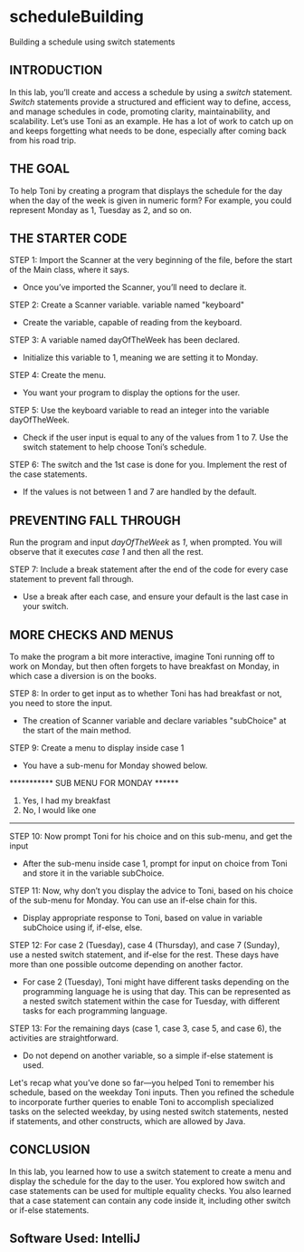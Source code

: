 # scheduleBuilding
Building a schedule using switch statements

## INTRODUCTION
In this lab, you’ll create and access a schedule by using a *switch* statement. *Switch* statements provide a structured and efficient way to define, access, and manage schedules in code, promoting clarity, maintainability, and scalability.
Let’s use Toni as an example. He has a lot of work to catch up on and keeps forgetting what needs to be done, especially after coming back from his road trip. 

## THE GOAL 
To help Toni by creating a program that displays the schedule for the day when the day of the week is given in numeric form? For example, you could represent Monday as 1, Tuesday as 2, and so on.

## THE STARTER CODE

STEP 1: Import the Scanner at the very beginning of the file, before the start of the Main class, where it says.
- Once you’ve imported the Scanner, you’ll need to declare it.

STEP 2:  Create a Scanner variable. variable named "keyboard"
- Create the variable, capable of reading from the keyboard.

STEP 3: A variable named dayOfTheWeek has been declared. 
- Initialize this variable to 1, meaning we are setting it to Monday. 

STEP 4: Create the menu. 
- You want your program to display the options for the user.

STEP 5: Use the keyboard variable to read an integer into the variable dayOfTheWeek.
- Check if the user input is equal to any of the values from 1 to 7. Use the switch statement to help choose Toni’s schedule.

STEP 6: The switch and the 1st case is done for you. Implement the rest of the case statements. 
- If the values is not between 1 and 7 are handled by the default.

## PREVENTING FALL THROUGH
Run the program and input *dayOfTheWeek* as *1*, when prompted. You will observe that it executes *case 1* and then all the rest.

STEP 7: Include a break statement after the end of the code for every case statement to prevent fall through.  
- Use a break after each case, and ensure your default is the last case in your switch.

## MORE CHECKS AND MENUS
To make the program a bit more interactive, imagine Toni running off to work on Monday, but then often forgets to have breakfast on Monday, in which case a diversion is on the books. 

STEP 8: In order to get input as to whether Toni has had breakfast or not, you need to store the input.
- The creation of Scanner variable and declare variables "subChoice" at the start of the main method.

STEP 9: Create a menu to display inside case 1
- You have a sub-menu for Monday showed below.

*********** SUB MENU FOR MONDAY ******
1. Yes, I had my breakfast
2. No, I would like one
**************************************

STEP 10: Now prompt Toni for his choice and on this sub-menu, and get the input
- After the sub-menu inside case 1, prompt for input on choice from Toni and store it in the variable subChoice.

STEP 11: Now, why don’t you display the advice to Toni, based on his choice of the sub-menu for Monday. You can use an if-else chain for this.
- Display appropriate response to Toni, based on value in variable subChoice using if, if-else, else.

STEP 12: For case 2 (Tuesday), case 4 (Thursday), and case 7 (Sunday), use a nested switch statement, and if-else for the rest. These days have more than one possible outcome depending on another factor.
- For case 2 (Tuesday), Toni might have different tasks depending on the programming language he is using that day. This can be represented as a nested switch statement within the case for Tuesday, with different tasks for each programming language. 

STEP 13: For the remaining days (case 1, case 3, case 5, and case 6), the activities are straightforward.
- Do not depend on another variable, so a simple if-else statement is used.

Let's recap what you’ve done so far—you helped Toni to remember his schedule, based on the weekday Toni inputs. Then you refined the schedule to incorporate further queries to enable Toni to accomplish specialized tasks on the selected weekday, by using nested switch statements, nested if statements, and other constructs, which are allowed by Java.

## CONCLUSION
In this lab, you learned how to use a switch statement to create a menu and display the schedule for the day to the user. You explored how switch and case statements can be used for multiple equality checks. You also learned that a case statement can contain any code inside it, including other switch or if-else statements.

## Software Used: IntelliJ
